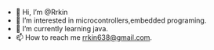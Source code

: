 - 👋 Hi, I’m @Rrkin
- 👀 I’m interested in microcontrollers,embedded programing.
- 🌱 I’m currently learning java.
- 📫 How to reach me rrkin638@gmail.com.

<!---
Rrkin/Rrkin is a ✨ special ✨ repository because its `README.md` (this file) appears on your GitHub profile.
You can click the Preview link to take a look at your changes.
--->
